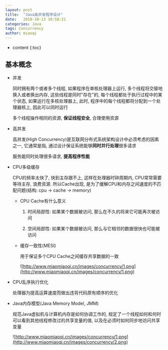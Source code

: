 ```yaml
---
layout: post
title:  "Java高并发程序设计"
date:   2018-10-13 10:58:21
categories: Java
tags: Concurrency
author: miaoqi
---
```


* content
{:toc}

## 基本概念

* 并发

    同时拥有两个或者多个线程, 如果程序在单核处理器上运行, 多个线程将交替地换入或者换出内存, 这些线程是同时"存在"的, 每个线程都处于执行过程中的某个状态, 如果运行在多核处理器上, 此时, 程序中的每个线程都将分配到一个处理器核上, 因此可以同时运行

    多个线程操作相同的资源, **保证线程安全**, 合理使用资源

* 高并发

    高并发(High Concurrency)是互联网分布式系统架构设计中必须考虑的因素之一, 它通常是指, 通过设计保证系统能够**同时并行处理**很多请求

    服务能同时处理很多请求, **提高程序性能**

* CPU多级缓存

    CPU的频率太快了, 快到主存跟不上, 这样在处理器时钟周期内, CPU常常需要等待主存, 浪费资源. 所以Cache出现, 是为了缓解CPU和内存之间速度的不匹配问题(结构: cpu -> cache -> memory)

    * CPU Cache有什么意义

        1. 时间局部性: 如果某个数据被访问, 那么在不久的将来它可能再次被访问

        1. 空间局部性: 如果某个数据被访问, 那么与它相邻的数据很快也可能被访问

    * 缓存一致性(MESI)

        用于保证多个CPU Cache之间缓存共享数据的一致

        ![http://www.miaomiaoqi.cn/images/concurrency/1.png](http://www.miaomiaoqi.cn/images/concurrency/1.png)

* CPU乱序执行优化

    处理器为提高运算速度而做出违背代码原有顺序的优化

* Java内存模型(Java Memory Model, JMM)

    规范Java虚拟机与计算机内存是如何协调工作的, 规定了一个线程如何和何时可以看到其他线程修改过的共享变量的值, 以及在必须时如何同步地访问共享变量

    ![http://www.miaomiaoqi.cn/images/concurrency/1.png](http://www.miaomiaoqi.cn/images/concurrency/2.png)

    
    
    
    
    
    
    
    